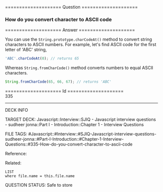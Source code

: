 ==================== Question ====================  

### How do you convert character to ASCII code  

==================== Answer ====================  

You can use the `String.prototype.charCodeAt()` method to convert string
characters to ASCII numbers. For example, let's find ASCII code for the first
letter of 'ABC' string,

```javascript
'ABC'.charCodeAt(0); // returns 65
```

Whereas `String.fromCharCode()` method converts numbers to equal ASCII
characters.

```javascript
String.fromCharCode(65, 66, 67); // returns 'ABC'
```

==================== Id ====================  
335

---

DECK INFO

TARGET DECK: Javascript::Interview::SJIQ - Javascript interview questions - sudheer jonna::Part I - Introduction::Chapter 1 - Interview Questions

FILE TAGS: #Javascript::#Interview::#SJIQ-Javascript-interview-questions-sudheer-jonna::#Part-I-Introduction::#Chapter-1-Interview-Questions::#335-How-do-you-convert-character-to-ascii-code

Reference:

Related:

```dataview
LIST
where file.name = this.file.name
```

QUESTION STATUS: Safe to store
